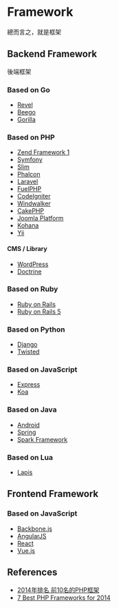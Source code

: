 Framework
=========

總而言之，就是框架

Backend Framework
-----------------

後端框架

### Based on Go

* [Revel](http://revel.github.io/)
* [Beego](http://beego.me/)
* [Gorilla](http://www.gorillatoolkit.org/)

### Based on PHP

* [Zend Framework 1](zf1/README.md)
* [Symfony](symfony/README.md)
* [Slim](slim/README.md)
* [Phalcon](phalcon/README.md)
* [Laravel](laravel/README.md)
* [FuelPHP](fuelphp/README.md)
* [CodeIgniter](codeigniter/README.md)
* [Windwalker](http://windwalker.io/)
* [CakePHP](http://cakephp.org/)
* [Joomla Platform](https://github.com/joomla/joomla-platform)
* [Kohana](http://kohanaframework.org/)
* [Yii](http://www.yiiframework.com/)

#### CMS / Library

* [WordPress](http://wordpress.org/)
* [Doctrine](http://www.doctrine-project.org/)

### Based on Ruby

* [Ruby on Rails](ror/README.md)
* [Ruby on Rails 5](ror5/README.md)

### Based on Python

* [Django](django/README.md)
* [Twisted](https://twistedmatrix.com/trac/)

### Based on JavaScript

* [Express](express/README.md)
* [Koa](http://koajs.com/)

### Based on Java

* [Android](android/README.md)
* [Spring](https://spring.io/)
* [Spark Framework](http://sparkjava.com/)

### Based on Lua

* [Lapis](lapis/README.md)

Frontend Framework
------------------

### Based on JavaScript

* [Backbone.js](http://backbonejs.org)
* [AngularJS](https://angularjs.org)
* [React](https://facebook.github.io/react/)
* [Vue.js](https://vuejs.org/)

References
----------

* [2014年排名 前10名的PHP框架](http://tw-hkt.blogspot.tw/2014/06/2014-10php.html)
* [7 Best PHP Frameworks for 2014](https://www.tisindia.com/blog/7-best-php-frameworks-2014/)
